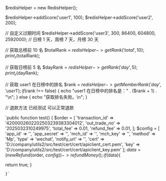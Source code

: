 $redisHelper = new RedisHelper();

$redisHelper->addScore('user1', 100);
$redisHelper->addScore('user2', 200);

// 自定义过期时间
$redisHelper->addScore('user3', 300, 86400, 604800, 2592000); // 日榜 1 天，周榜 7 天，月榜 30 天

// 获取总榜前 10 名
$totalRank = $redisHelper->getRank('total', 10);
print_r($totalRank);

// 获取日榜前 5 名
$dayRank = $redisHelper->getRank('day', 5);
print_r($dayRank);

// 获取 user1 在日榜中的排名
$rank = $redisHelper->getMemberRank('day', 'user1');
if ($rank !== false) {
echo "user1 在日榜中的排名是：" . ($rank + 1) . "\n";
} else {
echo "获取排名失败。\n";
}

// 退款方法 已经测试 可以正常退款


`public function test()
{
$order = [
'transaction_id' => '4200002602202503239383304012',
'out_trade_no' => '2025032310249975',
'total_fee' => 0.01,
'refund_fee' => 0.01,
];
$config = [
'app_id' => '',
'app_secret' => '',
'mch_id' => '',
'mch_key' => '',
'method' => 'Mp',
'type' => 'wechat',
'notify_url' => '',
'cert' => 'D:/company/utils2/src/test/cert/cert/apiclient_cert.pem',
'key' => 'D:/company/utils2/src/test/cert/cert/apiclient_key.pem'
];
$data = (new Refund($order, $config))->refundMoney();
if($data){

return true;
}

    }`








